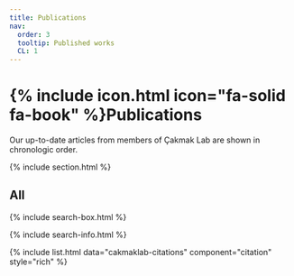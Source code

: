```yaml
---
title: Publications
nav:
  order: 3
  tooltip: Published works
  CL: 1
---
```


# {% include icon.html icon="fa-solid fa-book" %}Publications

Our up-to-date articles from members of Çakmak Lab are shown in chronologic order. 

{% include section.html %}

## All

{% include search-box.html %}

{% include search-info.html %}

{% include list.html data="cakmaklab-citations" component="citation" style="rich" %}
